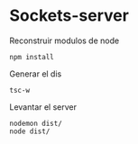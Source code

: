 
# Sockets-server    

Reconstruir modulos de node
```
npm install
```


Generar el dis

```
tsc-w
```

Levantar el server

```
nodemon dist/
node dist/
```